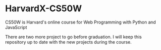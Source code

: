 # HarvardX-CS50W
CS50W is Harvard's online course for Web Programming with Python and JavaScript

There are two more project to go before graduation. I will keep this repository up to date with the new projects during the course.
